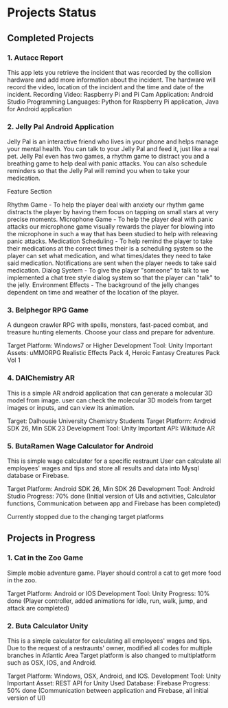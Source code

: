 # Projects Status
## Completed Projects 
### 1. Autacc Report
This app lets you retrieve the incident that was recorded by the collision hardware and add more information about the incident. 
The hardware will record the video, location of the incident and the time and date of the incident.
Recording Video: Raspberry Pi and Pi Cam
Application: Android Studio
Programming Languages: Python for Raspberry Pi application, Java for Android application

### 2. Jelly Pal Android Application
Jelly Pal is an interactive friend who lives in your phone and helps manage your mental health. 
You can talk to your Jelly Pal and feed it, just like a real pet. 
Jelly Pal even has two games, a rhythm game to distract you and a breathing game to help deal with panic attacks. 
You can also schedule reminders so that the Jelly Pal will remind you when to take your medication.

Feature Section

Rhythm Game - To help the player deal with anxiety our rhythm game distracts the player by having them focus on tapping on small stars at very precise moments.
Microphone Game - To help the player deal with panic attacks our microphone game visually rewards the player for blowing into the microphone in such a way that has been studied to help with releaving panic attacks.
Medication Scheduling - To help remind the player to take their medications at the correct times their is a scheduling system so the player can set what medication, and what times/dates they need to take said medication. Notifications are sent when the player needs to take said medication.
Dialog System - To give the player "someone" to talk to we implemented a chat tree style dialog system so that the player can "talk" to the jelly.
Environment Effects - The background of the jelly changes dependent on time and weather of the location of the player.


### 3. Belphegor RPG Game

A dungeon crawler RPG with spells, monsters, fast-paced combat, and treasure hunting elements. Choose your class and prepare for adventure.

Target Platform: Windows7 or Higher
Development Tool: Unity
Important Assets: uMMORPG Realistic Effects Pack 4, Heroic Fantasy Creatures Pack Vol 1

### 4. DAlChemistry AR 

This is a simple AR android application that can generate a molecular 3D model from image.
user can check the molecular 3D models from target images or inputs, and can view its animation.

Target: Dalhousie University Chemistry Students
Target Platform: Android SDK 26, Min SDK 23
Development Tool: Unity
Important API: Wikitude AR

### 5. ButaRamen Wage Calculator for Android

This is simple wage calculator for a specific restraunt
User can calculate all employees' wages and tips and store all results and data into Mysql database or Firebase. 

Target Platform: Android SDK 26, Min SDK 26
Development Tool: Android Studio
Progress: 70% done (Initial version of UIs and activities, Calculator functions, Communication between app and Firebase has been completed)

Currently stopped due to the changing target platforms 

## Projects in Progress

### 1. Cat in the Zoo Game
Simple mobie adventure game. Player should control a cat to get more food in the zoo.

Target Platform: Android or IOS
Development Tool: Unity
Progress: 10% done (Player controller, added animations for idle, run, walk, jump, and attack are completed)


### 2. Buta Calculator Unity
This is a simple calculator for calculating all employees' wages and tips.
Due to the request of a restraunts' owner, modified all codes for multiple branches in Atlantic Area
Target platform is also changed to multiplatform such as OSX, IOS, and Android.

Target Platform: Windows, OSX, Android, and IOS.
Development Tool: Unity
Important Asset: REST API for Unity
Used Database: Firebase
Progress: 50% done (Communication between application and Firebase, all initial version of UI)

